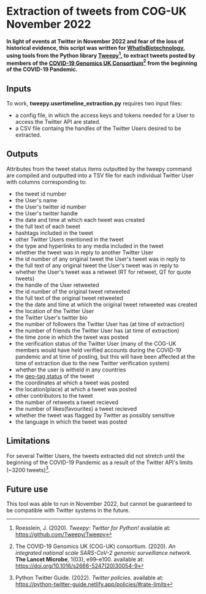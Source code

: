 # Extraction of tweets from COG-UK November 2022
**In light of events at Twitter in November 2022 and fear of the loss of historical evidence, this script was written for [WhatIsBiotechnology](https://www.whatisbiotechnology.org/index.php/), using tools from the Python library [Tweepy](https://docs.tweepy.org/en/stable/api.html)[^1], to extract tweets posted by members of the [COVID-19 Genomics UK Consortium](https://www.cogconsortium.uk/)[^2] from the beginning of the COVID-19 Pandemic.**

## Inputs
To work, **tweepy.usertimeline_extraction.py** requires two input files:
- a config file, in which the access keys and tokens needed for a User to access the Twitter API are stated.
- a CSV file containg the handles of the Twitter Users desired to be extracted.

## Outputs
Attributes from the tweet status items outputted by the tweepy command are compiled and outputted into a TSV file for each individual Twitter User with columns corresponding to:
- the tweet id number
- the User's name 
- the User's twitter id number
- the User's twitter handle
- the date and time at which each tweet was created
- the full text of each tweet
- hashtags included in the tweet
- other Twitter Users mentioned in the tweet
- the type and hyperlinks to any media included in the tweet
- whether the tweet was in reply to another Twitter User
- the id number of any original tweet the User's tweet was in reply to
- the full text of any original tweet the User's tweet was in reply to
- whether the User's tweet was a retweet (RT for retweet, QT for quote tweets) 
- the handle of the User retweeted 
- the id number of the original tweet retweeted
- the full text of the original tweet retweeted
- the the date and time at which the original tweet retweeted was created
- the location of the Twitter User
- the Twitter User's twitter bio
- the number of followers the Twitter User has (at time of extraction)
- the number of friends the Twitter User has (at time of extraction)
- the time zone in which the tweet was posted
- the verification status of the Twitter User (many of the COG-UK members would have held verified accounts during the COVID-19 pandemic and at time of posting, but this will have been affected at the time of extraction due to the new Twitter verification system)
- whether the user is witheld in any countries
- the [geo-tag status](https://developer.twitter.com/en/docs/twitter-api/v1/data-dictionary/object-model/geo) of the tweet
- the coordinates at which a tweet was posted 
- the location(place) at which a tweet was posted
- other contributors to the tweet
- the number of retweets a tweet recieved 
- the number of likes(favourites) a tweet recieved
- whether the tweet was flagged by Twitter as possibly sensitive 
- the language in which the tweet was posted

## Limitations
For several Twitter Users, the tweets extracted did not stretch until the beginning of the COVID-19 Pandemic as a result of the Twitter API's limits (~3200 tweets)[^3]. 

## Future use
This tool was able to run in November 2022, but cannot be guaranteed to be compatible with Twitter systems in the future. 

[^1]: Roesslein, J. (2020). *Tweepy: Twitter for Python!* available at: https://github.com/Tweepy/Tweepy
[^2]: The COVID-19 Genomics UK (COG-UK) consortium. (2020). *An integrated national scale SARS-CoV-2 genomic surveillance network.* **The Lancet Microbe**, 1(03), e99–e100. available at: https://doi.org/10.1016/s2666-5247(20)30054-9
[^3]: Python Twitter Guide. (2022). *Twitter policies.* available at: https://python-twitter-guide.netlify.app/policies/#rate-limits
